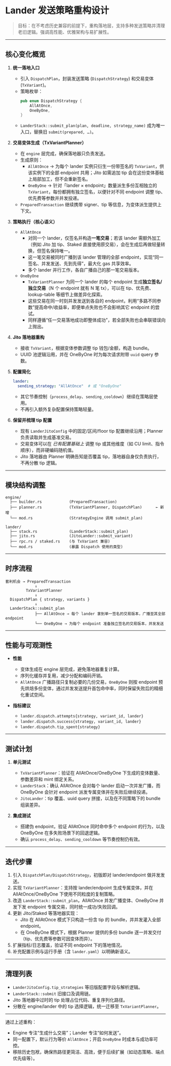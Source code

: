 # Lander 发送策略重构设计

> 目标：在不考虑历史兼容的前提下，重构落地层，支持多种发送策略并清理老旧逻辑。强调高性能、优雅架构与易扩展性。

---

## 核心变化概览

1. **统一落地入口**
   - 引入 `DispatchPlan`，封装发送策略 (`DispatchStrategy`) 和交易变体 (`TxVariant`)。
   - 策略枚举：
     ```rust
     pub enum DispatchStrategy {
         AllAtOnce,
         OneByOne,
     }
     ```
   - `LanderStack::submit_plan(plan, deadline, strategy_name)` 成为唯一入口，替换旧 `submit(prepared, …)`。

2. **交易变体生成（TxVariantPlanner）**
   - 在 `engine` 层完成，确保落地器只负责发送。  
   - 生成原则：
     - `AllAtOnce` → 为每个 lander 实例只衍生一份带签名的 `TxVariant`，供该实例下的全部 endpoint 共用；Jito 如需追加 tip 会在这份变体基础上局部加工，但不会重新签名。
     - `OneByOne` → 针对「lander × endpoint」数量派生多份互相独立的 `TxVariant`，每份都拥有独立签名，以便针对不同 endpoint 调整 tip、优先费等参数并并发投递。
   - `PreparedTransaction` 继续携带 signer、tip 等信息，为变体派生提供上下文。

3. **策略执行（核心语义）**
   - `AllAtOnce`
     - 对同一个 lander，仅签名并构造**一笔交易**；若该 lander 需额外加工（例如 Jito 加 tip、Staked 直接使用原交易），会在生成后再做轻量转换，但签名保持唯一。
     - 这一笔交易被同时广播到该 lander 管理的全部 endpoint，实现“同一签名、并发发送、先到先得”，最大化 gas 共享效率。
     - 多个 lander 并行工作，各自广播自己的那一笔交易版本。
   - `OneByOne`
     - `TxVariantPlanner` 为同一个 lander 的每个 endpoint 生成**独立签名/独立交易**（N 个 endpoint 就有 N 笔 tx），可以在 tip、优先费、lookup-table 等细节上做差异化探索。
     - 这些交易在同一时刻并发发送到各自的 endpoint，利用“多路不同参数”提高命中/收益率，即便单点失败也不会影响其它 endpoint 的尝试。
     - 同样遵循“任一交易落地成功即整体成功”，若全部失败也会串联错误向上抛出。

4. **Jito 落地器重构**
   - 接收 `TxVariant`，根据变体参数调整 tip 钱包/金额，构造 bundle。
   - UUID 池逻辑沿用，并在 OneByOne 时为每次请求附带 `uuid` query 参数。

5. **配置简化**
   ```yaml
   lander:
     sending_strategy: "AllAtOnce"  # 或 "OneByOne"
   ```
   - 其它节奏控制（`process_delay`、`sending_cooldown`）继续在策略层使用。
   - 不再引入额外复杂配置保持策略轻量。

6. **保留并梳理 tip 配置**
   - 现有 `LanderJitoConfig` 中的固定/区间/floor tip 配置继续沿用；Planner 负责读取并生成基准交易。
   - 交易变体可以在 _已有配置基础上_ 调整 tip 或其他维度（如 CU limit、指令顺序），而非硬编码随机值。
   - Jito 落地器由 Planner 明确告知是否覆盖 tip，落地器自身仅负责执行，不再分散 tip 逻辑。

---

## 模块结构调整

```text
engine/
  ├── builder.rs            (PreparedTransaction)
  ├── planner.rs            (TxVariantPlanner, DispatchPlan)      ← 新增
  └── mod.rs                (StrategyEngine 调用 submit_plan)

lander/
  ├── stack.rs              (LanderStack::submit_plan)
  ├── jito.rs               (JitoLander::submit_variant)
  ├── rpc.rs / staked.rs    (与 TxVariant 兼容)
  └── mod.rs                (暴露 Dispatch 使用的类型)
```

---

## 时序流程

```
套利机会 → PreparedTransaction
             ↓
         TxVariantPlanner
             ↓
  DispatchPlan { strategy, variants }
             ↓
  LanderStack::submit_plan
             ├── AllAtOnce → 每个 lander 拿到单一签名的交易版本，广播至其全部 endpoint
             └── OneByOne → 为每个 endpoint 准备独立签名的交易版本，并发发送
```

---

## 性能与可观测性

- **性能**
  - 变体生成在 engine 层完成，避免落地器重复计算。
  - 序列化缓存并复用，减少分配和编码开销。
  - `AllAtOnce` 广播路径只复制必要的几份交易，`OneByOne` 则按 endpoint 预先烘焙多份变体，通过并发发送提升首包命中率，同时保留失败后的精细化重试空间。

- **指标建议**
  - `lander.dispatch.attempts{strategy, variant_id, lander}`
  - `lander.dispatch.success{strategy, variant_id, lander}`
  - `lander.dispatch.tip_spent{strategy}`

---

## 测试计划

1. **单元测试**
   - `TxVariantPlanner`：验证在 AllAtOnce/OneByOne 下生成的变体数量、参数差异和 mint 绑定关系。
   - `LanderStack`：确认 AllAtOnce 会对每个 lander 启动一次并发广播，而 OneByOne 会针对 endpoint 派发专属变体并在失败后继续投递。
   - `JitoLander`：tip 覆盖、uuid query 拼接，以及在不同策略下的 bundle 组装差异。

2. **集成测试**
   - 搭建伪 endpoint，验证 AllAtOnce 同时命中多个 endpoint 的行为，以及 OneByOne 在多失败场景下的回退逻辑。
   - 确认 `process_delay`、`sending_cooldown` 等节奏控制仍有效。

---

## 迭代步骤

1. 引入 `DispatchPlan/DispatchStrategy`，初版即对 lander/endpoint 做并发发送。
2. 实现 `TxVariantPlanner`：支持按 lander/endpoint 生成专属变体，并在 AllAtOnce/OneByOne 下使用不同粒度的复制策略。
3. 改造 `LanderStack::submit_plan`，AllAtOnce 并发广播变体、OneByOne 并发下发 endpoint 专属交易，同时统一成功/失败回调。
4. 更新 Jito/Staked 等落地器实现：
   - Jito 在 AllAtOnce 模式下只构造一份含 tip 的 bundle，并并发灌入全部 endpoint。
   - 在 OneByOne 模式下，根据 Planner 提供的多份 bundle 逐一并发交付（tip、优先费等参数可因变体而异）。
5. 扩展指标/日志覆盖，验证不同 endpoint 下的落地情况。
6. 补充配置示例与运行手册（含 `lander.yaml`）以明确新语义。

---

## 清理列表

- `LanderJitoConfig.tip_strategies` 等旧版配置字段与解析逻辑。
- `LanderStack::submit` 旧接口及调用链。
- Jito 落地器中过时的 tip 处理占位代码、重复序列化路径。
- 分散在 engine/lander 中的 tip 选择逻辑，统一迁移至 `TxVariantPlanner`。

---

通过上述重构：

- Engine 专注“生成什么交易”；Lander 专注“如何发送”。
- 同一配置下，默认行为等价 `AllAtOnce`；开启 `OneByOne` 时成本与成功率可控。
- 移除历史包袱，确保热路径更简洁、高效，便于后续扩展（如动态策略、端点优先级等）。
